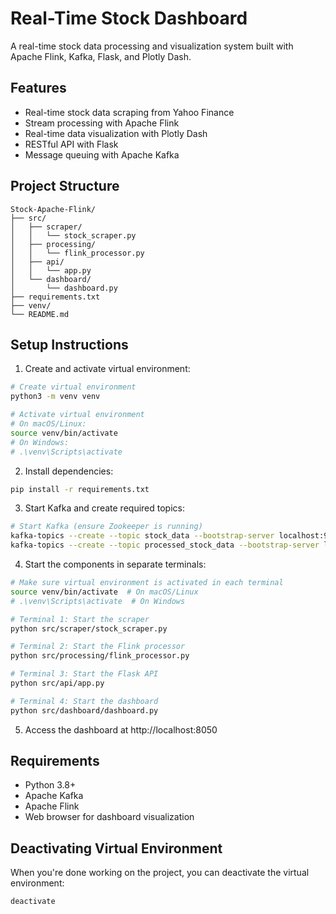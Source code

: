# Real-Time Stock Dashboard

A real-time stock data processing and visualization system built with Apache Flink, Kafka, Flask, and Plotly Dash.

## Features
- Real-time stock data scraping from Yahoo Finance
- Stream processing with Apache Flink
- Real-time data visualization with Plotly Dash
- RESTful API with Flask
- Message queuing with Apache Kafka

## Project Structure
```
Stock-Apache-Flink/
├── src/
│   ├── scraper/
│   │   └── stock_scraper.py
│   ├── processing/
│   │   └── flink_processor.py
│   ├── api/
│   │   └── app.py
│   └── dashboard/
│       └── dashboard.py
├── requirements.txt
├── venv/
└── README.md
```

## Setup Instructions

1. Create and activate virtual environment:
```bash
# Create virtual environment
python3 -m venv venv

# Activate virtual environment
# On macOS/Linux:
source venv/bin/activate
# On Windows:
# .\venv\Scripts\activate
```

2. Install dependencies:
```bash
pip install -r requirements.txt
```

3. Start Kafka and create required topics:
```bash
# Start Kafka (ensure Zookeeper is running)
kafka-topics --create --topic stock_data --bootstrap-server localhost:9092 --partitions 1 --replication-factor 1
kafka-topics --create --topic processed_stock_data --bootstrap-server localhost:9092 --partitions 1 --replication-factor 1
```

4. Start the components in separate terminals:
```bash
# Make sure virtual environment is activated in each terminal
source venv/bin/activate  # On macOS/Linux
# .\venv\Scripts\activate  # On Windows

# Terminal 1: Start the scraper
python src/scraper/stock_scraper.py

# Terminal 2: Start the Flink processor
python src/processing/flink_processor.py

# Terminal 3: Start the Flask API
python src/api/app.py

# Terminal 4: Start the dashboard
python src/dashboard/dashboard.py
```

5. Access the dashboard at http://localhost:8050

## Requirements
- Python 3.8+
- Apache Kafka
- Apache Flink
- Web browser for dashboard visualization

## Deactivating Virtual Environment
When you're done working on the project, you can deactivate the virtual environment:
```bash
deactivate